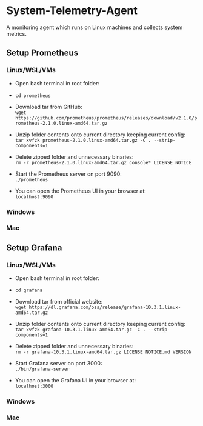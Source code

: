 # System-Telemetry-Agent
A monitoring agent which runs on Linux machines and collects system metrics.


## Setup Prometheus

### Linux/WSL/VMs

* Open bash terminal in root folder:

* `cd prometheus`

* Download tar from GitHub:  
    `wget https://github.com/prometheus/prometheus/releases/download/v2.1.0/prometheus-2.1.0.linux-amd64.tar.gz`

* Unzip folder contents onto current directory keeping current config: <br>
    `tar xvfzk prometheus-2.1.0.linux-amd64.tar.gz -C . --strip-components=1`

* Delete zipped folder and unnecessary binaries: <br>
    `rm -r prometheus-2.1.0.linux-amd64.tar.gz console* LICENSE NOTICE`

* Start the Prometheus server on port 9090: <br>
    `./prometheus`

* You can open the Prometheus UI in your browser at: <br>
    `localhost:9090`


### Windows


### Mac


## Setup Grafana

### Linux/WSL/VMs

* Open bash terminal in root folder:

* `cd grafana`

* Download tar from official website:  
    `wget https://dl.grafana.com/oss/release/grafana-10.3.1.linux-amd64.tar.gz`

* Unzip folder contents onto current directory keeping current config: <br>
    `tar xvfzk grafana-10.3.1.linux-amd64.tar.gz -C . --strip-components=1`

* Delete zipped folder and unnecessary binaries: <br>
    `rm -r grafana-10.3.1.linux-amd64.tar.gz LICENSE NOTICE.md VERSION`

* Start Grafana server on port 3000: <br>
    `./bin/grafana-server`

* You can open the Grafana UI in your browser at: <br>
    `localhost:3000`


### Windows


### Mac
